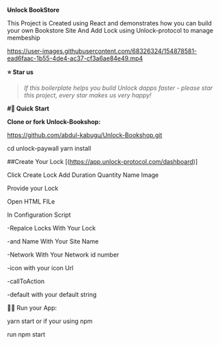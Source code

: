 **~~U~~nlock BookStore**

This Project is Created using React  and demonstrates how you can build your own Bookstore Site  And Add Lock   using Unlock-protocol to manage membeship 



https://user-images.githubusercontent.com/68326324/154878581-ead6faac-1b55-4de4-ac37-cf3a6ae84e49.mp4

**⭐️ Star us**

>*If this boilerplate helps you build Unlock  dapps faster - please star this project, every star makes us very happy!*

**#🚀 Quick Start**

**Clone or fork Unlock-Bookshop:**

https://github.com/abdul-kabugu/Unlock-Bookshop.git

cd unlock-paywall
yarn install

##Create Your Lock
[(https://app.unlock-protocol.com/dashboard)]

Click  Create Lock  Add Duration Quantity Name  Image 

 Provide your Lock

Open HTML FILe

In Configuration Script  

-Repalce Locks  With Your Lock

-and Name With Your Site Name 

-Network With Your  Network  id number

-icon  with your  icon Url

-callToAction 

-default   with your  default  string

🚴‍♂️ Run your App:

yarn start
or if your  using npm

run npm start



